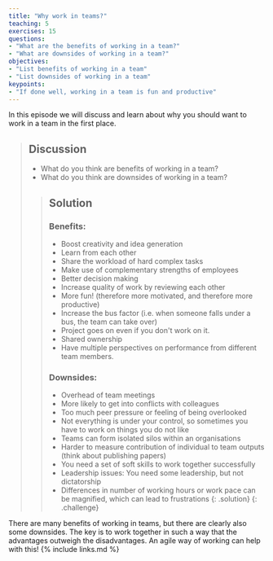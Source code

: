 ```yaml
---
title: "Why work in teams?"
teaching: 5
exercises: 15
questions:
- "What are the benefits of working in a team?"
- "What are downsides of working in a team?"
objectives:
- "List benefits of working in a team"
- "List downsides of working in a team"
keypoints:
- "If done well, working in a team is fun and productive"
---
```

In this episode we will discuss and learn about why you should want to work in a team in the first place.
> ## Discussion
> - What do you think are benefits of working in a team?
> - What do you think are downsides of working in a team?
>
> > ## Solution
> > ### Benefits:
> > - Boost creativity and idea generation
> > - Learn from each other
> > - Share the workload of hard complex tasks
> > - Make use of complementary strengths of employees
> > - Better decision making
> > - Increase quality of work by reviewing each other
> > - More fun! (therefore more motivated, and therefore more productive)
> > - Increase the bus factor (i.e. when someone falls under a bus, the team can take over)
> > - Project goes on even if you don't work on it.
> > - Shared ownership
> > - Have multiple perspectives on performance from different team members.
> >
> > ### Downsides:
> > - Overhead of team meetings
> > - More likely to get into conflicts with colleagues
> > - Too much peer pressure or feeling of being overlooked
> > - Not everything is under your control, so sometimes you have to work on things you do not like
> > - Teams can form isolated silos within an organisations
> > - Harder to measure contribution of individual to team outputs (think about publishing papers)
> > - You need a set of soft skills to work together successfully
> > - Leadership issues: You need some leadership, but not dictatorship
> > - Differences in number of working hours or work pace can be magnified, which can lead to frustrations
> {: .solution}
{: .challenge}

There are many benefits of working in teams, but there are clearly also some downsides.
The key is to work together in such a way that the advantages outweigh the disadvantages.
An agile way of working can help with this!
{% include links.md %}
